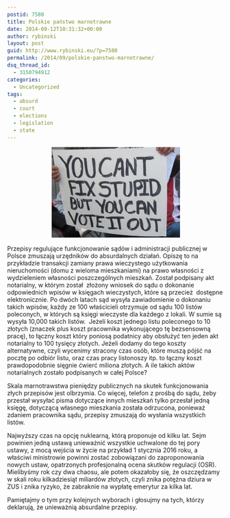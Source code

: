```yaml
---
postid: 7580
title: Polskie państwo marnotrawne
date: 2014-09-12T10:31:32+00:00
author: rybinski
layout: post
guid: http://www.rybinski.eu/?p=7580
permalink: /2014/09/polskie-panstwo-marnotrawne/
dsq_thread_id:
  - 3150794912
categories:
  - Uncategorized
tags:
  - absurd
  - court
  - elections
  - legislation
  - state
---
```

<p style="text-align: center;">
   <a href="/uploads/2014/09/stupid.jpg"><img class="size-medium wp-image-7582 aligncenter" title="stupid" src="/uploads/2014/09/stupid-300x211.jpg" alt="" width="300" height="211" /></a>
</p>

Przepisy regulujące funkcjonowanie sądów i administracji publicznej w Polsce zmuszają urzędników do absurdalnych działań. Opiszę to na przykładzie transakcji zamiany prawa wieczystego użytkowania nieruchomości (domu z wieloma mieszkaniami) na prawo własności z wydzieleniem własności poszczególnych mieszkań. Został podpisany akt notarialny, w którym został  złożony wniosek do sądu o dokonanie odpowiednich wpisów w księgach wieczystych, które są przecież  dostępne elektronicznie. Po dwóch latach sąd wysyła zawiadomienie o dokonaniu takich wpisów, każdy ze 100 właścicieli otrzymuje od sądu 100 listów poleconych, w których są księgi wieczyste dla każdego z lokali. W sumie są wysyła 10,000 takich listów.  Jeżeli koszt jednego listu poleconego to 10 złotych (znaczek plus koszt pracownika wykonującego tę bezsensowną pracę), to łączny koszt który poniosą podatnicy aby obsłużyć ten jeden akt notarialny to 100 tysięcy złotych. Jeżeli dodamy do tego koszty alternatywne, czyli wycenimy stracony czas osób, które muszą pójść na pocztę po odbiór listu, oraz czas pracy listonoszy itp. to łączny koszt prawdopodobnie sięgnie ćwierć miliona złotych. A ile takich aktów notarialnych zostało podpisanych w całej Polsce?

Skala marnotrawstwa pieniędzy publicznych na skutek funkcjonowania złych przepisów jest olbrzymia. Co więcej, telefon z prośbą do sądu, żeby przestał wysyłać pisma dotyczące innych mieszkań tylko przesłał jedną księgę, dotyczącą własnego mieszkania została odrzucona, ponieważ zdaniem pracownika sądu, przepisy zmuszają do wysłania wszystkich listów.

Najwyższy czas na opcję nuklearną, którą proponuje od kilku lat. Sejm powinien jedną ustawą unieważnić wszystkie uchwalone do tej pory ustawy, z mocą wejścia w życie na przykład 1 stycznia 2016 roku, a właściwi ministrowie powinni zostać zobowiązani do zaproponowania nowych ustaw, opatrzonych profesjonalną ocena skutków regulacji (OSR). Mielibyśmy rok czy dwa chaosu, ale potem okazałoby się, że oszczędzamy w skali roku kilkadziesiąt miliardów złotych, czyli znika potężna dziura w ZUS i znika ryzyko, że zabraknie na wypłatę emerytur za kilka lat.

Pamiętajmy o tym przy kolejnych wyborach i głosujmy na tych, którzy deklarują, że unieważnią absurdalne przepisy.
